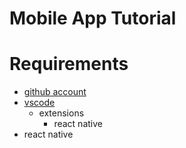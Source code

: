 # Mobile App Tutorial

# Requirements
  * [github account](https://github.com/join?source=header-home)
  * [vscode](https://code.visualstudio.com/download)
    * extensions
      * react native
  * react native
    
